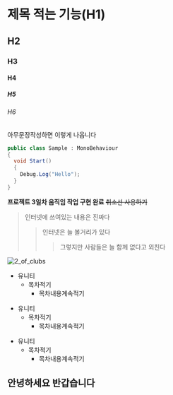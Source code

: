 # 제목 적는 기능(H1)
## H2
### H3
#### H4
##### H5
###### H6

아무문장작성하면 이렇게 나옵니다 

```cs
public class Sample : MonoBehaviour
{
  void Start()
  {
    Debug.Log("Hello");
  }
}

```

**프로젝트 3일차 움직임 작업 구현 완료**
~~취소선 사용하기~~

> 인터넷에 쓰여있는 내용은 진짜다
>> 인터넷은 늘 볼거리가 있다
>>> 그렇지만 사람들은 늘 함께 없다고 외친다

![2_of_clubs](https://github.com/user-attachments/assets/c796e9e5-2769-44d9-a7be-edf4c29e0322)


+ 유니티
  + 목차적기
    + 목차내용계속적기
    
* 유니티
  * 목차적기
    * 목차내용계속적기

- 유니티
  - 목차적기
    - 목차내용계속적기







안녕하세요 반갑습니다
------------------------------------
